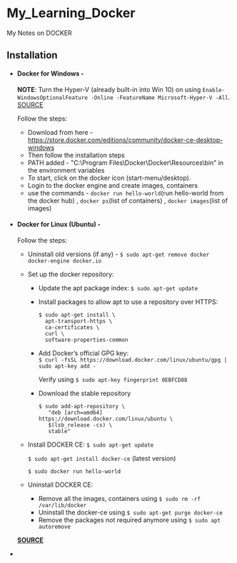 # My_Learning_Docker
My Notes on DOCKER

## Installation
* #### Docker for Windows - 

  **NOTE**: Turn the Hyper-V (already built-in into Win 10) on using `Enable-WindowsOptionalFeature -Online -FeatureName Microsoft-Hyper-V -All`. [SOURCE](https://docs.microsoft.com/en-us/virtualization/hyper-v-on-windows/quick-start/enable-hyper-v)
  
  Follow the steps:
  * Download from here - https://store.docker.com/editions/community/docker-ce-desktop-windows
  * Then follow the installation steps
  * PATH added - "C:\Program Files\Docker\Docker\Resources\bin" in the environment variables
  * To start, click on the docker icon (start-menu/desktop). 
  * Login to the docker engine and create images, containers
  * use the commands - `docker run hello-world`(run hello-world from the docker hub) , `docker ps`(list of containers) , `docker images`(list of images)

* #### Docker for Linux (Ubuntu) - 
  Follow the steps:
  * Uninstall old versions (if any) - `$ sudo apt-get remove docker docker-engine docker.io` 
  * Set up the docker repository:
    * Update the apt package index: `$ sudo apt-get update`
    * Install packages to allow apt to use a repository over HTTPS:
      ```
      $ sudo apt-get install \
        apt-transport-https \
        ca-certificates \
        curl \
        software-properties-common
      ```
    * Add Docker’s official GPG key:<br/>
      `$ curl -fsSL https://download.docker.com/linux/ubuntu/gpg | sudo apt-key add -`
      
      Verify using `$ sudo apt-key fingerprint 0EBFCD88`
    * Download the stable repository
      ```
      $ sudo add-apt-repository \
         "deb [arch=amd64] https://download.docker.com/linux/ubuntu \
         $(lsb_release -cs) \
         stable"
      ```
      
   * Install DOCKER CE:
      `$ sudo apt-get update`
      
      `$ sudo apt-get install docker-ce` (latest version)
      
      `$ sudo docker run hello-world`
      
   * Uninstall DOCKER CE:
      * Remove all the images, containers using `$ sudo rm -rf /var/lib/docker`
      * Uninstall the docker-ce using `$ sudo apt-get purge docker-ce`
      * Remove the packages not required anymore using `$ sudo apt autoremove`
      
  [**SOURCE**](https://docs.docker.com/install/linux/docker-ce/ubuntu/)
  
* 
  
  
